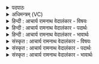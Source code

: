 <details><summary>पदपाठः</summary>

वा꣣जी꣢। वा꣡जे꣢꣯षु। धी꣣यते। अध्वरे꣡षु꣢। प्र। नी꣣यते। वि꣡प्रः꣢꣯। वि। प्रः꣣। यज्ञ꣡स्य꣢। सा꣡ध꣢꣯नः। १४७८।
</details>

<details><summary>अधिमन्त्रम् (VC)</summary>

- अग्निः
- विश्वामित्रो गाथिनः
- गायत्री
- षड्जः
</details>

<details><summary>हिन्दी : आचार्य रामनाथ वेदालंकार - विषयः</summary>

आगे फिर वही विषय है।
</details>

<details><summary>हिन्दी : आचार्य रामनाथ वेदालंकार - पदार्थः</summary>

पदार्थान्वयभाषाः -  (वाजी) बलवान् अग्नि नामक परमेश्वर (वाजेषु) देवासुरसंग्रामों में (धीयते) अन्तरात्मा में धारण किया जाता है और (अध्वरेषु) हिंसारहित व्यवहारों में (प्रणीयते) आगे लाया जाता है। वह (विप्रः) विशेष पूर्णता प्रदान करनेवाला तथा (यज्ञस्य साधनः) जीवन-यज्ञ को सफल करनेवाला है ॥२॥
</details>

<details><summary>हिन्दी : आचार्य रामनाथ वेदालंकार - भावार्थः</summary>

भावार्थभाषाः -  जो परमेश्वर सबको सिद्धि देनेवाला है,उसकी सब लोगों को मनोयोगपूर्वक आराधना करनी चाहिए ॥२॥
</details>

<details><summary>संस्कृत : आचार्य रामनाथ वेदालंकार - विषयः</summary>

अथ पुनरपि तमेव विषयमाह।
</details>

<details><summary>संस्कृत : आचार्य रामनाथ वेदालंकार - पदार्थः</summary>

पदार्थान्वयभाषाः -  (वाजी) बलवान् अग्निः परमेश्वरः (वाजेषु) देवासुरसंग्रामेषु (धीयते) अन्तरात्मनि धार्यते,अपि च (अध्वरेषु) हिंसारहितेषु व्यवहारेषु (प्रणीयते) अग्रे क्रियते। असौ (विप्रः) विशेषेण परिपूरकः (यज्ञस्य साधनः) जीवनयज्ञस्य सफलयिता च वर्तते ॥२॥२
</details>

<details><summary>संस्कृत : आचार्य रामनाथ वेदालंकार - भावार्थः</summary>

भावार्थभाषाः -  यः परमेश्वरः सर्वेषां सिद्धिप्रदाता विद्यते स सर्वैर्जनैर्मनोयोगेन समाराधनीयः ॥२॥
</details>